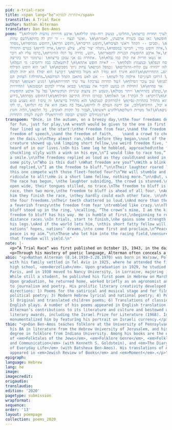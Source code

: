 ```yaml
---
pid: a-trial-race
title: <span lang="he">תחרות לנסיון</span>
transtitle: A Trial Race
author: Nathan Alterman
translator: Dan Ben-Amos
poem: "\nארבע חירויות נודעות לתהילה \nהחליטו, בנשוב רוח-סתו קלילה,\nלערך תחרות בריצה,
  לשם שחוק\nואשר תנצח -- זר יותן לה כחוק. \n\nאז נצבו בשורה ארבעתן, לאמור: \nהחופש
  מפחד,\nהחופש ממחסור,\nוחופש הדת,\nוחופש הדיבור,\nוסביבן -- הקהל וראשי הציבור. \n\nאך
  בטרם התחילו \nארח לרוץ,\nנתגלה יצור פלא, צולע וגוץ,\nאיזה חופש מוזר, חמישי במספר,\nשאפילו
  ברמז עליו לא דובר,\nויגש, מדדה על רגלו החיגרת, \nאל ארבע החופשות הבנויות לתפארת,\nויצחק
  ערמומי ויגד בקריצה: \nאתחרה גם אני עמכן בריצה. \n\nאז נשאו חריות את קולן כמו נבל
  \nותשאלנה בבוז ורחמים: מי הנפל? \n\nאיזה חופש אתה? -- \nובמצמוץ ולפלוף \nסח הנפל:
  אני הוא חופש הסילוף! \n\nצחוק ניתך מסביב \nכמפל המים: \nהלזה יתחרה עם קלות-הרגליים?\nהוא
  יכרע! הוא יפול! הוא יהיה לקלס! \nהוא חיגר! הוא גמד! הוא משול כחרס!\n\nאבל הס… התחרות
  מתחילה! הצחוק תם…\nאט לאט מתאבן הקהל הנדהם -- \nרחבו העיניים! אילמה כל לשון! \nהסילוף
  הפיסח \nמגיע ראשון! \n\nעוד תחרות נערכת! עוד שתי תחרויות! \nשוב עובר הסילוף \nלפני
  החירויות! \nובבואן אחריו למקום המסומן \nחדלות הן כמעט להכיר את עצמן! \n\nאזי פחד
  נפל על ארבע החופשות \nונשמע רק צקצוק שינייהן הנוקשות.\nויותר מכולן \nכנקלע בקדחת,\nרעד,
  כידוע,\nהחופש מפחד!\n\nובמרכז הזירה התייצב הסילוף \nויקרא: לי הכתר! אני האלוף!\n\n--הסילוף
  זה טיבו! הוא מצניע פנים \nהוא מתחיל בריצה \nלמרחקים קטנים! \nהוא מתחיל בתחרות-נסיון,
  קו לקו, \nאבל בה מאמן הוא את כח רגליו…\nולכן, אם ירשה העולם לו לרוץ\nהוא יכול, החיגר
  הלזה והגוץ,\nלעבור כל תקוות לאומים, כל חלום,\nולהגיע ראשון\nאל מטרות השלום!\n\nהנותנים
  לו לגשת לשדה התחרות\nמנחילים למפרע תבוסה לחירות!\n"
transpoem: "Once, in the autumn, on a breezy day,\nthe four freedoms decided to race.\nJust
  for fun, just for play,\nA wreath would be given to the one in first place.\n\nAll
  four lined up at the start:\nthe freedom from fear,\nand the freedom from want,\nthe
  freedom of speech,\nand the freedom of faith,    \nand a crowd to cheer,\nand VIPs
  on the dais.\n\nThey almost ran,\nbut before they began,\nout of the blue, \na strange
  creature showed up.\nA limping short fellow,\na weird freedom five, \none we’d never
  heard of in our lives.\nOn his lame leg he hobbled, approached\nthe famed four freedoms,\nand
  chuckling slyly with a wink in his eye,\n“I would like to race too,” said he with
  a smile.\n\nThe freedoms replied as loud as they could\nand asked in contempt and
  some pity,\n“Who is this dud? \nWhat freedom are you?”\nWith a blink and a snuff\nthe
  dud replied,\n“I am the freedom to bluff.”\n\nTheir laughter roared like a waterfall,\n“Will
  this one compete with those fleet-footed four?\n“He will stumble and fall, be a
  ridicule to all!\nHe is a short lame fellow, nothing more.”\n\nBut, wait, keep quiet.
  The race has begun, \nthe laughter subsiding, the crowd is stunned.\nTheir eyes
  open wide, their tongues stilled, no trace.\nThe freedom to bluff is in first place.\n\nAnother
  race, then two more,\nthe freedom to bluff is ahead of all four. \nAnd when behind
  him they finish the race, \nthey hardly could each other face. \n\nFear then seized
  the four freedoms.\nTheir teeth chattered so loud.\nAnd more than the others, \nin
  a feverish frenzy\nthe freedom from fear \ntrembled like crazy.\n\nThe freedom to
  bluff stood up in the ring, \ncalling, “The crown’s mine, I am the king.”\n\nThe
  freedom to bluff has his way. He is humble at first,\nbeginning to run in short
  distance races.\nIn trials, start to finish,\nhe gains some strength, muscling up
  his legs.\nAnd if the world lets him, \nthis short fatty fellow will certainly\novertake
  nations’ hopes, nations’ dreams,\nto come first and proclaim,\n“Peace is my goal,
  peace is my aim.”\n\nThose who let him into the racing field,\nensure it’s to him
  that freedom will yield.\n"
note: |-
  <p>“A Trial Race” was first published on October 15, 1943, in the daily, newspaper <em>Davar</em> in the column <em>Hatur hashevi’i</em> (“The Seventh Column”), so named because of its regular appearance on the seventh column of the newspaper’s second page of the Friday edition. It was reprinted in a volume of Alterman’s collected newspaper poems, <em>Hatur hashevi’i</em> (1948), and later in an annotated and chronological edition of these poems that appeared in 2009, edited by Devorah Gilulah.</p>
  <p>Through his mastery of poetic language, Alterman often conceals a poem’s subtle and profound meanings under the guise of colloquial idiom and political discourse, making translation challenging. In this poem two cases stand out: the title and the key word “freedom.” In Hebrew the title refers seemingly to a “practice race,” but the Hebrew word <em>nisayon</em> also means “experience,” “ordeal,” and “trial.” Most importantly, the radical <em>ns”h</em> is the verb that occurs in Genesis 22:1 of the Hebrew Bible, which describes God’s intention and action in putting Abraham through a heart-breaking ordeal of sacrificing his son Isaac. In the present poem, the use of this verb transforms comedy into tragedy. The other key word represents a different translation problem. In Hebrew there are two synonyms, <em>ḥofesh</em> and <em>ḥeirut</em>, that are cognates of the English words, “freedom” and “liberty.” <em>Ḥeirut</em> is of a higher register and occurs in the <em>Mishnah</em> (<em>Pesaḥim</em> 10:5) and in the <em>Haggadah</em> that is read ritualistically on the evening of the first day of the Passover holiday. <em>Ḥeirut</em> is also a charged word in Hebrew because it occurs in an idiom expressing transition from slavery to liberty. Alterman uses both nouns, but in my translation only “freedom” appears, freeing the poem from traditional associations and positioning it in the modern days’ political discourse of Roosevelt, and political situations of Alterman’s time and ours.</p>
abio: "<p>Nathan Alterman (8.14.1910–3.28.1970) was born in Warsaw, Poland, and together
  with his family settled in Tel Aviv in 1925, where he attended the first Hebrew
  high school, <em>Herzeliah</em>. Upon graduation in 1929, he studied a year in Sorbonne,
  Paris, and in 1930 moved to Nancy University, in Lorraine, majoring in agriculture.
  While still a student, he published his first poem in Hebrew on March 12, 1931.
  Upon graduation, he returned home, worked briefly as an agronomist and then switched
  to journalism and poetry. His prolific literary creativity developed in six interrelated
  directions: 1) Poems for the satirical and musical stage and for film; 2) Influential
  political poetry; 3) Modern Hebrew lyrical and national poetry; 4) Poetic plays;
  5) Original and translated children poems; 6) Translations of classical French and
  English plays. A number of his poems appeared in English translation. Israel recognized
  Alterman’s contributions to its literature and culture and bestowed upon him distinguished
  literary awards, including the Israel Prize for Literature (1968). In 2015, Israel
  monumentalized him by featuring his portrait on Israeli currency.</p>"
tbio: "<p>Dan Ben-Amos teaches folklore at the University of Pennsylvania. He earned
  his BA in literature from the Hebrew University of Jerusalem, and his doctorate
  degree in folklore from Indiana University. Among his books are the edited volumes
  of <em>Folktales of the Jews</em>, <em>Folklore Genre</em>, <em>Folklore, Performance
  and Communication</em> (with Kenneth S. Goldstein), and <em>The Diary: The Epic
  of Everyday Life</em> (with Batsheva Ben-Amos). His translations of Alterman’s poems
  appeared in <em>Jewish Review of Books</em> and <em>Moment</em>.</p>"
epigraph: 
language: Hebrew
lang: he
image: 
imagecredit: 
origaudio: 
translaudio: 
edition: '2020'
pagetype: submission
wrapformat: 
sequence: 
order: '13'
layout: poempage
collection: poems_2020
---
```

